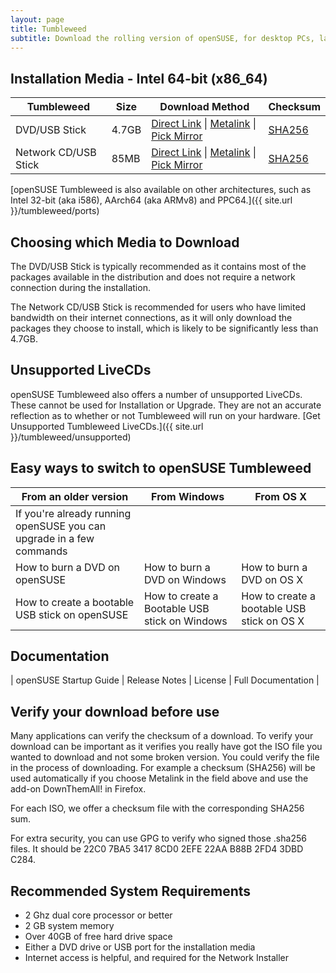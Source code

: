 ```yaml
---
layout: page
title: Tumbleweed
subtitle: Download the rolling version of openSUSE, for desktop PCs, laptops, and servers. 
---
```

## Installation Media - Intel 64-bit (x86_64)

| Tumbleweed | Size | Download Method | Checksum |
| --------- | ---- | --------------- | -------- |
| DVD/USB Stick | 4.7GB | [Direct Link](http://download.opensuse.org/tumbleweed/iso/openSUSE-Tumbleweed-DVD-x86_64-Current.iso) \| [Metalink](http://download.opensuse.org/tumbleweed/iso/openSUSE-Tumbleweed-DVD-x86_64-Current.iso.meta4) \| [Pick Mirror](http://download.opensuse.org/tumbleweed/iso/openSUSE-Tumbleweed-DVD-x86_64-Current.iso?mirrorlist) | [SHA256](http://download.opensuse.org/tumbleweed/iso/openSUSE-Tumbleweed-DVD-x86_64-Current.iso.sha256) |
| Network CD/USB Stick | 85MB | [Direct Link](http://download.opensuse.org/tumbleweed/iso/openSUSE-Tumbleweed-NET-x86_64-Current.iso) \| [Metalink](http://download.opensuse.org/tumbleweed/iso/openSUSE-Tumbleweed-NET-x86_64-Current.iso.meta4) \| [Pick Mirror](http://download.opensuse.org/tumbleweed/iso/openSUSE-Tumbleweed-NET-x86_64-Current.iso?mirrorlist) | [SHA256](http://download.opensuse.org/tumbleweed/iso/openSUSE-Tumbleweed-NET-x86_64-Current.iso.sha256) |

[openSUSE Tumbleweed is also available on other architectures, such as Intel 32-bit (aka i586), AArch64 (aka ARMv8) and PPC64.]({{ site.url }}/tumbleweed/ports)

## Choosing which Media to Download

The DVD/USB Stick is typically recommended as it contains most of the packages available in the distribution and does not require a network connection during the installation.

The Network CD/USB Stick is recommended for users who have limited bandwidth on their internet connections, as it will only download the packages they choose to install, which is likely to be significantly less than 4.7GB.

## Unsupported LiveCDs
openSUSE Tumbleweed also offers a number of unsupported LiveCDs. These cannot be used for Installation or Upgrade. They are not an accurate reflection as to whether or not Tumbleweed will run on your hardware. [Get Unsupported Tumbleweed LiveCDs.]({{ site.url }}/tumbleweed/unsupported)

## Easy ways to switch to openSUSE Tumbleweed

| From an older version | From Windows | From OS X |
| --------------------- | ------------ | --------- |
| If you're already running openSUSE you can upgrade in a few commands |   |   |
| How to burn a DVD on openSUSE | How to burn a DVD on Windows | How to burn a DVD on OS X |
| How to create a bootable USB stick on openSUSE | How to create a Bootable USB stick on Windows | How to create a bootable USB stick on OS X |

## Documentation

| openSUSE Startup Guide | Release Notes | License | Full Documentation |

## Verify your download before use

Many applications can verify the checksum of a download. To verify your download can be important as it verifies you really have got the ISO file you wanted to download and not some broken version. You could verify the file in the process of downloading. For example a checksum (SHA256) will be used automatically if you choose Metalink in the field above and use the add-on DownThemAll! in Firefox.

For each ISO, we offer a checksum file with the corresponding SHA256 sum. 

For extra security, you can use GPG to verify who signed those .sha256 files. It should be 22C0 7BA5 3417 8CD0 2EFE 22AA B88B 2FD4 3DBD C284.

## Recommended System Requirements

* 2 Ghz dual core processor or better
* 2 GB system memory
* Over 40GB of free hard drive space
* Either a DVD drive or USB port for the installation media
* Internet access is helpful, and required for the Network Installer
